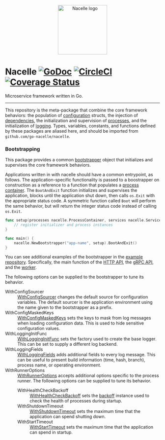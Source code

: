 <div align="center"><img width="160" src="https://raw.githubusercontent.com/go-nacelle/nacelle/master/images/nacelle.png" alt="Nacelle logo"></div>

# Nacelle [![GoDoc](https://godoc.org/github.com/go-nacelle/nacelle?status.svg)](https://godoc.org/github.com/go-nacelle/nacelle) [![CircleCI](https://circleci.com/gh/go-nacelle/nacelle.svg?style=svg)](https://circleci.com/gh/go-nacelle/nacelle) [![Coverage Status](https://coveralls.io/repos/github/go-nacelle/nacelle/badge.svg?branch=master)](https://coveralls.io/github/go-nacelle/nacelle?branch=master)

Microservice framework written in Go.

---

This repository is the meta-package that combine the core framework behaviors: the population of [configuration](https://nacelle.dev/docs/core/config) structs, the injection of [dependencies](https://nacelle.dev/docs/core/service), the initialization and supervision of [processes](https://nacelle.dev/docs/core/process), and the initialization of [logging](https://nacelle.dev/docs/core/log). Types, variables, constants, and functions defined by these packages are aliased here, and should be imported from `github.com/go-nacelle/nacelle`.

### Bootstrapping

This package provides a common [bootstrapper](https://godoc.org/github.com/go-nacelle/nacelle#Bootstrapper) object that initializes and supervises the core framework behaviors.

Applications written in with nacelle should have a common entrypoint, as follows. The application-specific functionality is passed to a boostrapper on construction as a reference to a function that populates a [process container](https://nacelle.dev/docs/core/process). The `BootAndExit` function initializes and supervises the application, blocks until the application shut down, then calls `os.Exit` with the appropriate status code. A symmetric function called `Boot` will perform the same behavior, but will return the integer status code instead of calling `os.Exit`.

```go
func setup(processes nacelle.ProcessContainer, services nacelle.ServiceContainer) error {
    // register initializer and process instances
}

func main() {
    nacelle.NewBootstrapper("app-name", setup).BootAndExit()
}
```

You can see additional examples of the bootstrapper in the [example repository](https://github.com/go-nacelle/example). Specifically, the main function of the [HTTP API](https://github.com/go-nacelle/example/blob/843979aaa86786784a1ca3646e8d0d1f69e29c65/cmd/http-api/main.go#L17), the [gRPC API](https://github.com/go-nacelle/example/blob/843979aaa86786784a1ca3646e8d0d1f69e29c65/cmd/grpc-api/main.go#L16), and the [worker](https://github.com/go-nacelle/example/blob/843979aaa86786784a1ca3646e8d0d1f69e29c65/cmd/worker/main.go#L17).

The following options can be supplied to the bootstrapper to tune its behavior.

<dl>
  <dt>WithConfigSourcer</dt>
  <dd><a href="https://godoc.org/github.com/go-nacelle/nacelle#WithConfigSourcer">WithConfigSourcer</a> changes the default source for configuration variables. The default sourcer is the application environment using the name given to the bootstrapper as a prefix.</dd>

  <dt>WithConfigMaskedKeys</dt>
  <dd><a href="https://godoc.org/github.com/go-nacelle/nacelle#WithConfigMaskedKeys">WithConfigMaskedKeys</a> sets the keys to mask from log messages when loading configuration data. This is used to hide sensitive configuration values.</dd>

  <dt>WithLoggingInitFunc</dt>
  <dd><a href="https://godoc.org/github.com/go-nacelle/nacelle#WithLoggingInitFunc">WithLoggingInitFunc</a> sets the factory used to create the base logger. This can be set to supply a different log backend.</dd>

  <dt>WithLoggingFields</dt>
  <dd><a href="https://godoc.org/github.com/go-nacelle/nacelle#WithLoggingFields">WithLoggingFields</a> adds additional fields to every log message. This can be useful to present build information (time, hash, branch), process name, or operating environment.</dd>

  <dt>WithRunnerOptions</dt>
  <dd>
    <a href="https://godoc.org/github.com/go-nacelle/nacelle#WithRunnerOptions">WithRunnerOptions</a> accepts additional options specific to the process runner. The following options can be supplied to tune its behavior.
    <!---->
    <dl>
      <dt>WithHealthCheckBackoff</dt>
      <dd><a href="https://godoc.org/github.com/go-nacelle/process#WithHealthCheckBackoff">WithHealthCheckBackoff</a> sets the <a href="https://github.com/efritz/backoff">backoff</a> instance used to check the health of processes during startup. </dd>
      <!---->
      <dt>WithShutdownTimeout</dt>
      <dd><a href="https://godoc.org/github.com/go-nacelle/process#WithShutdownTimeout">WithShutdownTimeout</a> sets the maximum time that the application can spend shutting down.</dd>
      <!---->
      <dt>WithStartTimeout</dt>
      <dd><a href="https://godoc.org/github.com/go-nacelle/process#WithStartTimeout">WithStartTimeout</a> sets the maximum time that the application can spend in startup.</dd>
    </dl>
  </dd>
</dl>
